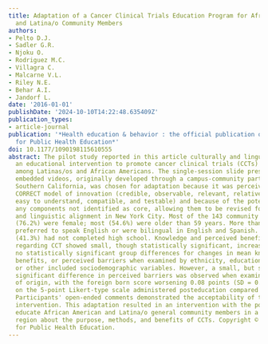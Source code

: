 ```yaml
---
title: Adaptation of a Cancer Clinical Trials Education Program for African American
  and Latina/o Community Members
authors:
- Pelto D.J.
- Sadler G.R.
- Njoku O.
- Rodriguez M.C.
- Villagra C.
- Malcarne V.L.
- Riley N.E.
- Behar A.I.
- Jandorf L.
date: '2016-01-01'
publishDate: '2024-10-10T14:22:48.635409Z'
publication_types:
- article-journal
publication: '*Health education & behavior : the official publication of the Society
  for Public Health Education*'
doi: 10.1177/1090198115610555
abstract: The pilot study reported in this article culturally and linguistically adapted
  an educational intervention to promote cancer clinical trials (CCTs) participation
  among Latinas/os and African Americans. The single-session slide presentation with
  embedded videos, originally developed through a campus-community partnership in
  Southern California, was chosen for adaptation because it was perceived to fit the
  CORRECT model of innovation (credible, observable, relevant, relatively advantageous,
  easy to understand, compatible, and testable) and because of the potential to customize
  any components not identified as core, allowing them to be revised for cultural
  and linguistic alignment in New York City. Most of the 143 community participants
  (76.2%) were female; most (54.6%) were older than 59 years. More than half (78.3%)
  preferred to speak English or were bilingual in English and Spanish. A large proportion
  (41.3%) had not completed high school. Knowledge and perceived benefits and barriers
  regarding CCT showed small, though statistically significant, increases. There were
  no statistically significant group differences for changes in mean knowledge, perceived
  benefits, or perceived barriers when examined by ethnicity, education level, language,
  or other included sociodemographic variables. However, a small, but statistically
  significant difference in perceived barriers was observed when examined by country
  of origin, with the foreign born score worsening 0.08 points (SD = 0.47, p = .007)
  on the 5-point Likert-type scale administered posteducation compared to preeducation.
  Participants' open-ended comments demonstrated the acceptability of the topic and
  intervention. This adaptation resulted in an intervention with the potential to
  educate African American and Latina/o general community members in a new geographic
  region about the purpose, methods, and benefits of CCTs. Copyright © 2015 Society
  for Public Health Education.
---
```

